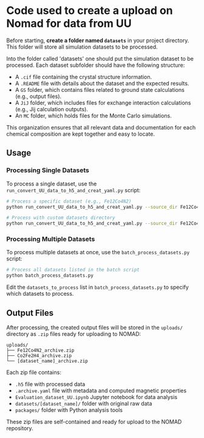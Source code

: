 # Code used to create a upload on Nomad for data from UU

Before starting, **create a folder named `datasets`** in your project directory. This folder will store all simulation datasets to be processed.

Into the folder called 'datasets' one should put the simulation dataset to be processed. Each dataset subfolder should have the following structure:

- A `.cif` file containing the crystal structure information.
- A `.README` file with details about the dataset and the expected results.
- A `GS` folder, which contains files related to ground state calculations (e.g., output files).
- A `JiJ` folder, which includes files for exchange interaction calculations (e.g., Jij calculation outputs).
- An `MC` folder, which holds files for the Monte Carlo simulations.

This organization ensures that all relevant data and documentation for each chemical composition are kept together and easy to locate.

## Usage

### Processing Single Datasets

To process a single dataset, use the `run_convert_UU_data_to_h5_and_creat_yaml.py` script:

```bash
# Process a specific dataset (e.g., Fe12Co4N2)
python run_convert_UU_data_to_h5_and_creat_yaml.py --source_dir Fe12Co4N2

# Process with custom datasets directory
python run_convert_UU_data_to_h5_and_creat_yaml.py --source_dir Fe12Co4N2 --datasets_dir ./datasets
```

### Processing Multiple Datasets

To process multiple datasets at once, use the `batch_process_datasets.py` script:

```bash
# Process all datasets listed in the batch script
python batch_process_datasets.py
```

Edit the `datasets_to_process` list in `batch_process_datasets.py` to specify which datasets to process.

## Output Files

After processing, the created output files will be stored in the `uploads/` directory as `.zip` files ready for uploading to NOMAD:

```
uploads/
├── Fe12Co4N2_archive.zip
├── Co2Fe2H4_archive.zip
└── [dataset_name]_archive.zip
```

Each zip file contains:
- `.h5` file with processed data
- `.archive.yaml` file with metadata and computed magnetic properties
- `Evaluation_dataset_UU.ipynb` Jupyter notebook for data analysis
- `datasets/[dataset_name]/` folder with original raw data
- `packages/` folder with Python analysis tools

These zip files are self-contained and ready for upload to the NOMAD repository.


